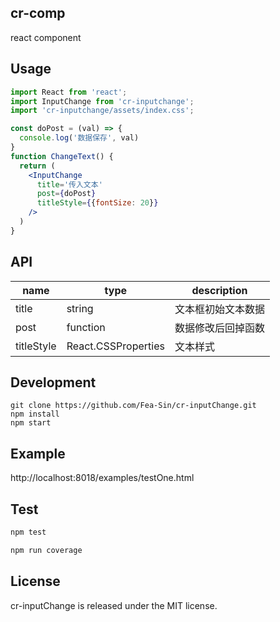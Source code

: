 ## cr-comp

react component


## Usage


```jsx
import React from 'react';
import InputChange from 'cr-inputchange';
import 'cr-inputchange/assets/index.css';

const doPost = (val) => {
  console.log('数据保存', val)
}
function ChangeText() {
  return (
    <InputChange
      title='传入文本'
      post={doPost}
      titleStyle={{fontSize: 20}}
    />
  )
}

```

## API

| name | type | description |
| --- | --- | --- |
| title | string | 文本框初始文本数据 |
| post | function | 数据修改后回掉函数 |
| titleStyle | React.CSSProperties | 文本样式 |

## Development

```
git clone https://github.com/Fea-Sin/cr-inputChange.git
npm install
npm start
```

## Example

http://localhost:8018/examples/testOne.html

## Test
  ```js
  npm test
  
  npm run coverage
  ```



## License

cr-inputChange is released under the MIT license.
